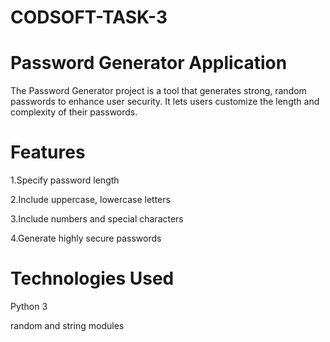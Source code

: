 # CODSOFT-TASK-3
# Password Generator Application
The Password Generator project is a tool that generates strong, random passwords to enhance user security. It lets users customize the length and complexity of their passwords.

# Features
1.Specify password length

2.Include uppercase, lowercase letters

3.Include numbers and special characters

4.Generate highly secure passwords

# Technologies Used
Python 3

random and string modules

